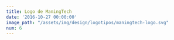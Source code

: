 ```yaml
---
title: Logo de ManingTech
date: '2016-10-27 00:00:00'
image_path: "/assets/img/design/logotipos/maningtech-logo.svg"
num: 6
---
```

